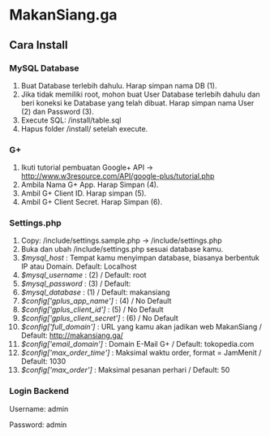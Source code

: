 # MakanSiang.ga

## Cara Install
### MySQL Database
1. Buat Database terlebih dahulu. Harap simpan nama DB (1).
2. Jika tidak memiliki root, mohon buat User Database terlebih dahulu dan beri koneksi ke Database yang telah dibuat. Harap simpan nama User (2) dan Password (3).
3. Execute SQL: /install/table.sql
4. Hapus folder /install/ setelah execute.

### G+
1. Ikuti tutorial pembuatan Google+ API -> http://www.w3resource.com/API/google-plus/tutorial.php
2. Ambila Nama G+ App. Harap Simpan (4).
3. Ambil G+ Client ID. Harap simpan (5).
4. Ambil G+ Client Secret. Harap Simpan (6).

### Settings.php
1. Copy: /include/settings.sample.php -> /include/settings.php
2. Buka dan ubah /include/settings.php sesuai database kamu.
3. *$mysql_host* : Tempat kamu menyimpan database, biasanya berbentuk IP atau Domain. Default: Localhost
4. *$mysql_username* : (2) / Default: root
5. *$mysql_password* : (3) / Default: 
6. *$mysql_database* : (1) / Default: makansiang
7. *$config['gplus_app_name']* : (4) / No Default
8. *$config['gplus_client_id']* : (5) / No Default
9. *$config['gplus_client_secret']* : (6) / No Default
10. *$config['full_domain']* : URL yang kamu akan jadikan web MakanSiang / Default: http://makansiang.ga/
11. *$config['email_domain']* : Domain E-Mail G+ / Default: tokopedia.com
12. *$config['max_order_time']* : Maksimal waktu order, format = JamMenit / Default: 1030
13. *$config['max_order']* : Maksimal pesanan perhari / Default: 50

### Login Backend

Username: admin

Password: admin

